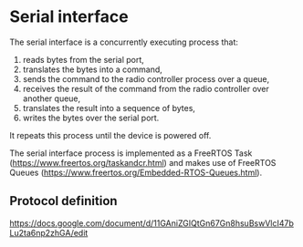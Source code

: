 # Serial interface

The serial interface is a concurrently executing process that:

1. reads bytes from the serial port,
2. translates the bytes into a command,
3. sends the command to the radio controller process over a queue,
4. receives the result of the command from the radio controller over another queue,
5. translates the result into a sequence of bytes,
6. writes the bytes over the serial port.

It repeats this process until the device is powered off.

The serial interface process is implemented as a FreeRTOS Task
(https://www.freertos.org/taskandcr.html)
and makes use of FreeRTOS Queues
(https://www.freertos.org/Embedded-RTOS-Queues.html).

## Protocol definition

https://docs.google.com/document/d/11GAniZGIQtGn67Gn8hsuBswVlcI47bLu2ta6np2zhGA/edit

